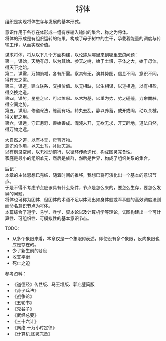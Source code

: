 <center><font size=5>将体</font></center>

组织是实现将体生存与发展的基本形式。<br>

意识作用于各存在体形成一组有序输入输出的集合，称之为将体。<br/>
将体的形成是有组织运转的结果，构成了母子树中的主干，承载着能量的调度与传输工作，从而实现价值。<br/>

谋求将体，将从以下几个方面构建，以论述从哪里来到哪里去的问题：<br/>
第一，谋始，天地有母，以为其始。参天之树，始于土壤，子体之大，始于母体，得天下之始。<br/>
第二，谋需，万物熵减，各有所需。察其有无，演其势图，信息不同，意识不同，得有无之需。<br/>
第三，谋道，建立联系，交换价值。以无相缺，以生相谋，以道相通，以有相盈，得交换之道。<br/>
第四，谋势，星星之火，可以燎原。以大为基，以重为势，势之碰撞，力余而胜，得空间之势。<br/>
第五，谋用，修道保法，练而有巧。转丸去乱，静以养蓄，或开或阖，动以关楗，得关楗之用。<br/>
第六，谋远，守正用奇，善始善成。混沌未开，无欲无求，开天辟地，道法自然，得万物之远。<br/>

大自然之道，以有补无，母育万物。<br/>
意识的作用，以无生有，补缺天道。<br/>
以有刻录空间，以无推动前行，以循环传承迭代，构成图灵完备性。<br/>
家庭是最小的组织单元，然后是族群，然后是世界，构成了组织关系的集合。<br/>

后记：<br/>
本章的主体思想已完结，随着时间的推移，我想已将可演化出一个基本的意识节点。<br/>
于是不得不考虑节点应该具有什么条件，节点是怎么来的，要怎么生存，要怎么发展的问题。<br/>
将体也可称为团体，但团体的术语不足以体现出如身体般或军事般的高效调度法则而命名意识节点为将体。<br/>
本篇综合了道学、易学、兵学、资本论以及计算机学等理论，试图构建出一个可计算性、可组织性、可模拟性的基本意识节点。<br/>

TODO:
* 从多个象限来看，本章仅是一个象限的表述，即使没有多个象限，反向象限也应是存在的。<br/>
* 少了新生前的阶段
* 收支平衡
* 死亡之迫

参考资料：
* 《道德经》传世版、马王堆版、郭店楚简版
* 《孙子兵法》
* 《战争论》
* 《五轮书》
* 《鬼谷子》
* 《武经总要》
* 《三十六计》
* 《网络.十万小时定律》
* 《计算机.图灵完备》

